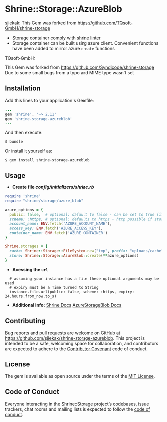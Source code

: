 # Shrine::Storage::AzureBlob

sjiekak:
This Gem was forked from https://github.com/TQsoft-GmbH/shrine-storage
- Storage container comply with [shrine linter](https://shrinerb.com/docs/creating-storages#linter)
- Storage container can be built using azure client. Convenient functions have been added to mirror azure `create` functions

TQsoft-GmbH:

This Gem was forked from https://github.com/Syndicode/shrine-storage
Due to some small bugs from a typo and MIME type wasn't set

## Installation

Add this lines to your application's Gemfile:
```ruby
...
gem 'shrine', '~> 2.11'
gem 'shrine-storage-azureblob'
...
```

And then execute:

    $ bundle

Or install it yourself as:

    $ gem install shrine-storage-azureblob

## Usage

- **Create file _config/initializers/shrine.rb_**
```ruby
require 'shrine'
require "shrine/storage/azure_blob"

azure_options = {
  public: false,  # optional: dafault to false - can be set to true (if storage blob is public readable)
  scheme: :https, # optional: defaults to https - http possible if storage blob is configured for non secure access
  account_name: ENV.fetch('AZURE_ACCOUNT_NAME'),
  access_key: ENV.fetch('AZURE_ACCESS_KEY'),
  container_name: ENV.fetch('AZURE_CONTAINER')
}

Shrine.storages = {
  cache: Shrine::Storage::FileSystem.new("tmp", prefix: "uploads/cache"),
  store: Shrine::Storage::AzureBlob::create(**azure_options)
}
```

- **Acessing the `url`**
```
  # assuming your instance has a file these optional arguments may be used
  # expiry must be a Time turned to String
  instance.file.url(public: false, scheme: :https, expiry: 24.hours.from_now.to_s)
```

- **Additional info:**
[Shrine Docs](https://github.com/shrinerb/shrine/blob/master/README.md)
[AzureStorageBlob Docs](https://github.com/Azure/azure-storage-ruby/blob/master/blob/README.md)

## Contributing

Bug reports and pull requests are welcome on GitHub at https://github.com/sjiekak/shrine-storage-azureblob. This project is intended to be a safe, welcoming space for collaboration, and contributors are expected to adhere to the [Contributor Covenant](http://contributor-covenant.org) code of conduct.

## License

The gem is available as open source under the terms of the [MIT License](https://opensource.org/licenses/MIT).

## Code of Conduct

Everyone interacting in the Shrine::Storage project’s codebases, issue trackers, chat rooms and mailing lists is expected to follow the [code of conduct](https://github.com/sjiekak/shrine-storage-azureblob/blob/master/CODE_OF_CONDUCT.md).

